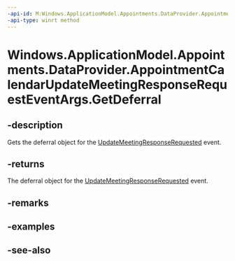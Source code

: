 ----api-id: M:Windows.ApplicationModel.Appointments.DataProvider.AppointmentCalendarUpdateMeetingResponseRequestEventArgs.GetDeferral
-api-type: winrt method
---<!-- Method syntaxpublic Windows.Foundation.Deferral GetDeferral()--># Windows.ApplicationModel.Appointments.DataProvider.AppointmentCalendarUpdateMeetingResponseRequestEventArgs.GetDeferral## -descriptionGets the deferral object for the [UpdateMeetingResponseRequested](appointmentdataproviderconnection_updatemeetingresponserequested.md) event.## -returnsThe deferral object for the [UpdateMeetingResponseRequested](appointmentdataproviderconnection_updatemeetingresponserequested.md) event.## -remarks## -examples## -see-also
